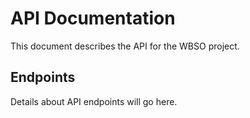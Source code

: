 # API Documentation

This document describes the API for the WBSO project.

## Endpoints

Details about API endpoints will go here.
